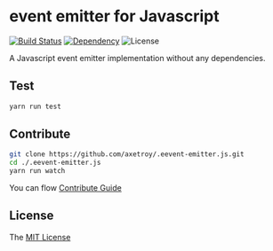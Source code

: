# event emitter for Javascript
[![Build Status](https://travis-ci.org/axetroy/event-emitter.js.svg?branch=master)](https://travis-ci.org/axetroy/event-emitter.js)
[![Dependency](https://david-dm.org/axetroy/event-emitter.js.svg)](https://david-dm.org/axetroy/event-emitter.js)
![License](https://img.shields.io/badge/license-MIT-green.svg)

A Javascript event emitter implementation without any dependencies.

## Test
```bash
yarn run test
```

## Contribute

```bash
git clone https://github.com/axetroy/.eevent-emitter.js.git
cd ./.eevent-emitter.js
yarn run watch
```

You can flow [Contribute Guide](https://github.com/axetroy/.eevent-emitter.js/blob/master/contributing.md)

## License

The [MIT License](https://github.com/axetroy/.eevent-emitter.js/blob/master/LICENSE)
